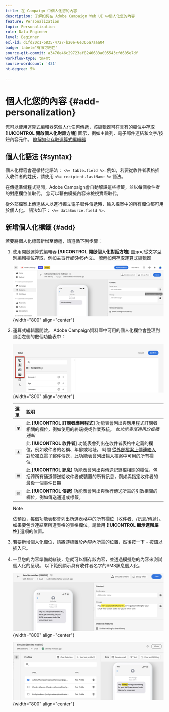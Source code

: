 ```yaml
---
title: 在 Campaign 中個人化您的內容
description: 了解如何在 Adobe Campaign Web UI 中個人化您的內容
feature: Personalization
topic: Personalization
role: Data Engineer
level: Beginner
exl-id: d1fd20c1-6835-4727-b20e-6e365a7aaa04
badge: label="有限可用性"
source-git-commit: a3476e46c29723af8246683a005543cfd605e7df
workflow-type: tm+mt
source-wordcount: '431'
ht-degree: 5%

---
```



# 個人化您的內容 {#add-personalization}

您可以使用運算式編輯器來個人化任何傳遞，該編輯器可在具有的欄位中存取 **[!UICONTROL 開啟個人化對話方塊]** 圖示，例如主旨列、電子郵件連結和文字/按鈕內容元件。 [瞭解如何存取運算式編輯器](gs-personalization.md/#access)

## 個人化語法 {#syntax}

個人化標籤會遵循特定語法： `<%= table.field %>`. 例如，若要從收件者表格插入收件者的姓氏，請使用 `<%= recipient.lastName %>` 語法。

在傳遞準備程式期間，Adobe Campaign會自動解譯這些標籤，並以每個收件者的對應欄位值取代。 您可以藉由模擬內容來檢視實際取代。

從外部檔案上傳連絡人以進行獨立電子郵件傳遞時，輸入檔案中的所有欄位都可用於個人化。 語法如下： `<%= dataSource.field %>`.

## 新增個人化標籤 {#add}

若要將個人化標籤新增至傳遞，請遵循下列步驟：

1. 使用開啟運算式編輯器 **[!UICONTROL 開啟個人化對話方塊]** 圖示可從文字型別編輯欄位存取，例如主旨行或SMS內文。 [瞭解如何存取運算式編輯器](gs-personalization.md/#access)

   ![](assets/perso-access.png){width="800" align="center"}

1. 運算式編輯器開啟。 Adobe Campaign資料庫中可用的個人化欄位會整理到畫面左側的數個功能表中：

   ![](assets/perso-insert-field.png){width="800" align="center"}

   | 選單 | 說明 |
   |-----|------------|
   | ![](assets/do-not-localize/perso-subscribers-menu.png) | 此 **[!UICONTROL 訂閱者應用程式]** 功能表會列出與應用程式訂閱者相關的欄位，例如使用的終端機或作業系統。 *此功能表僅適用於推播通知* |
   | ![](assets/do-not-localize/perso-recipients-menu.png) | 此 **[!UICONTROL 收件者]** 功能表會列出在收件者表格中定義的欄位，例如收件者的名稱、年齡或地址。 時間 [從外部檔案上傳連絡人](../audience/file-audience.md) 對於獨立電子郵件傳送，此功能表會列出輸入檔案中可用的所有欄位。 |
   | ![](assets/do-not-localize/perso-message-menu.png) | 此 **[!UICONTROL 訊息]** 功能表會列出與傳送記錄檔相關的欄位，包括跨所有通道傳送給收件者或裝置的所有訊息，例如與指定收件者的最後一個事件日期 |
   | ![](assets/do-not-localize/perso-delivery-menu.png) | 此 **[!UICONTROL 傳遞]** 功能表會列出與執行傳送所需的引數相關的欄位，例如傳送通道或標籤。 |

   >[!NOTE]
   >
   >依預設，每個功能表都會列出所選表格中的所有欄位（收件者、/訊息/傳遞）。 如果要包含連結至所選表格的表格欄位，請啟用 **[!UICONTROL 顯示進階屬性]** 選項的位置。

1. 若要新增個人化欄位，請將游標置於內容內所需的位置，然後按一下 `+` 按鈕以插入它。

1. 一旦您的內容準備就緒後，您就可以儲存該內容，並透過模擬您的內容來測試個人化的呈現。 以下範例顯示具有收件者名字的SMS訊息個人化。

   ![](assets/perso-preview1.png){width="800" align="center"}

   ![](assets/perso-preview2.png){width="800" align="center"}

